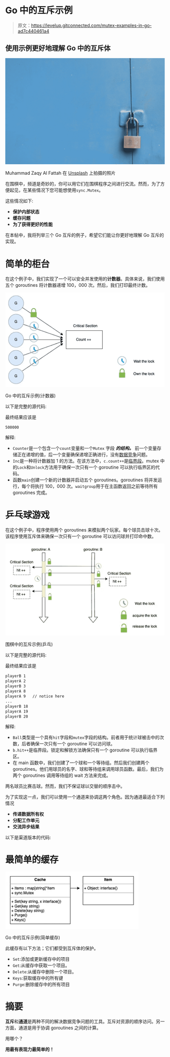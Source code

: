 # Go 中的互斥示例

> 原文：<https://levelup.gitconnected.com/mutex-examples-in-go-ad7c440461a4>

## 使用示例更好地理解 Go 中的互斥体

![](img/590e815dc7c26565e39b05bf278afe29.png)

Muhammad Zaqy Al Fattah 在 [Unsplash](https://unsplash.com?utm_source=medium&utm_medium=referral) 上拍摄的照片

在围棋中，频道是奇妙的，你可以用它们在围棋程序之间进行交流。然而，为了方便起见，在某些情况下您可能想使用`sync.Mutex`。

这些情况如下:

*   **保护内部状态**
*   **缓存问题**
*   **为了获得更好的性能**

在本帖中，我将列举三个 Go 互斥的例子，希望它们能让你更好地理解 Go 互斥的实现。

# 简单的柜台

在这个例子中，我们实现了一个可以安全并发使用的**计数器**。具体来说，我们使用五个 goroutines 将计数器递增 100，000 次。然后，我们打印最终计数。

![](img/56e62ccf8e2f1140e5e54d6cfb785fc2.png)

Go 中的互斥示例(计数器)

以下是完整的源代码:

最终结果应该是

```
500000
```

解释:

*   `Counter`是一个包含一个`count`变量和一个`Mutex` 字段 ***的结构。*** 前一个变量存储正在递增的值，后一个变量确保递增正确进行，没有[数据竞争](https://en.wikipedia.org/wiki/Race_condition#Data_race)问题。
*   `Inc`是一种将计数器加 1 的方法。在该方法中，`c.count++`是[临界段](https://en.wikipedia.org/wiki/Critical_section)。mutex 中的`Lock`和`Unlock`方法用于确保一次只有一个 goroutine 可以执行临界区的代码。
*   函数`main`创建一个新的计数器并启动五个 goroutines。goroutines 将并发运行，每个将执行 100，000 次。`waitgroup`用于在主函数返回之前等待所有 goroutines 完成。

# 乒乓球游戏

在这个例子中，程序使用两个 goroutines 来模拟两个玩家。每个球员击球十次。该程序使用互斥体来确保一次只有一个 goroutine 可以访问球并打印命中数。

![](img/c3bafe149ddf67ab285db37c49f3ebcf.png)

围棋中的互斥示例(乒乓)

以下是完整的源代码:

最终结果应该是

```
playerB 1
playerA 2
playerB 3
playerA 8
playerA 9   // notice here
...
playerB 18
playerA 19
playerB 20
```

解释:

*   `Ball`类型是一个具有`hit`字段和`mutex`字段的结构。前者用于统计球被击中的次数，后者确保一次只有一个 goroutine 可以访问球。
*   `b.hit++`是临界段。锁定和解锁方法确保只有一个 goroutine 可以执行临界区。
*   在 main 函数中，我们创建了一个球和一个等待组。然后我们创建两个 goroutines。他们用球员的名字、球和等待组来调用球员函数。最后，我们为两个 goroutines 调用等待组的 wait 方法来完成。

两名球员比赛击球。然而，我们不保证球以交替的顺序击中。

为了实现这一点，我们可以使用一个通道来协调这两个角色。因为通道最适合下列情况

*   **传递数据所有权**
*   **分配工作单元**
*   **交流异步结果**

以下是渠道版本的代码:

# 最简单的缓存

![](img/9e0d9cf63523118e97f25e981ea68e99.png)

Go 中的互斥示例(简单缓存)

此缓存有以下方法；它们都受到互斥体的保护。

*   `Set`:添加或更新缓存中的项目
*   `Get`:从缓存中获取一个项目。
*   `Delete`:从缓存中删除一个项目。
*   `Keys`:获取缓存中的所有键
*   `Purge`:删除缓存中的所有项目

# 摘要

**互斥**和**通道**是两种不同的解决数据竞争问题的工具。互斥对资源的顺序访问。另一方面，通道是用于协调 goroutines 之间的计算。

用哪个？

**用最有表现力最简单的！**